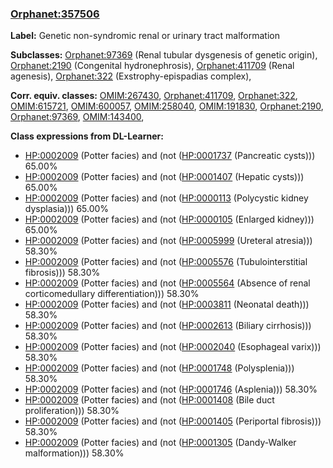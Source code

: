 
### [Orphanet:357506](http://www.orpha.net/ORDO/Orphanet_357506)
**Label:** Genetic non-syndromic renal or urinary tract malformation

**Subclasses:** [Orphanet:97369](http://www.orpha.net/ORDO/Orphanet_97369) (Renal tubular dysgenesis of genetic origin), [Orphanet:2190](http://www.orpha.net/ORDO/Orphanet_2190) (Congenital hydronephrosis), [Orphanet:411709](http://www.orpha.net/ORDO/Orphanet_411709) (Renal agenesis), [Orphanet:322](http://www.orpha.net/ORDO/Orphanet_322) (Exstrophy-epispadias complex), 

**Corr. equiv. classes:** [OMIM:267430](http://purl.obolibrary.org/obo/OMIM_267430), [Orphanet:411709](http://www.orpha.net/ORDO/Orphanet_411709), [Orphanet:322](http://www.orpha.net/ORDO/Orphanet_322), [OMIM:615721](http://purl.obolibrary.org/obo/OMIM_615721), [OMIM:600057](http://purl.obolibrary.org/obo/OMIM_600057), [OMIM:258040](http://purl.obolibrary.org/obo/OMIM_258040), [OMIM:191830](http://purl.obolibrary.org/obo/OMIM_191830), [Orphanet:2190](http://www.orpha.net/ORDO/Orphanet_2190), [Orphanet:97369](http://www.orpha.net/ORDO/Orphanet_97369), [OMIM:143400](http://purl.obolibrary.org/obo/OMIM_143400), 

**Class expressions from DL-Learner:**

- [HP:0002009](http://purl.obolibrary.org/obo/HP_0002009) (Potter facies) and (not ([HP:0001737](http://purl.obolibrary.org/obo/HP_0001737) (Pancreatic cysts))) 65.00%
- [HP:0002009](http://purl.obolibrary.org/obo/HP_0002009) (Potter facies) and (not ([HP:0001407](http://purl.obolibrary.org/obo/HP_0001407) (Hepatic cysts))) 65.00%
- [HP:0002009](http://purl.obolibrary.org/obo/HP_0002009) (Potter facies) and (not ([HP:0000113](http://purl.obolibrary.org/obo/HP_0000113) (Polycystic kidney dysplasia))) 65.00%
- [HP:0002009](http://purl.obolibrary.org/obo/HP_0002009) (Potter facies) and (not ([HP:0000105](http://purl.obolibrary.org/obo/HP_0000105) (Enlarged kidney))) 65.00%
- [HP:0002009](http://purl.obolibrary.org/obo/HP_0002009) (Potter facies) and (not ([HP:0005999](http://purl.obolibrary.org/obo/HP_0005999) (Ureteral atresia))) 58.30%
- [HP:0002009](http://purl.obolibrary.org/obo/HP_0002009) (Potter facies) and (not ([HP:0005576](http://purl.obolibrary.org/obo/HP_0005576) (Tubulointerstitial fibrosis))) 58.30%
- [HP:0002009](http://purl.obolibrary.org/obo/HP_0002009) (Potter facies) and (not ([HP:0005564](http://purl.obolibrary.org/obo/HP_0005564) (Absence of renal corticomedullary differentiation))) 58.30%
- [HP:0002009](http://purl.obolibrary.org/obo/HP_0002009) (Potter facies) and (not ([HP:0003811](http://purl.obolibrary.org/obo/HP_0003811) (Neonatal death))) 58.30%
- [HP:0002009](http://purl.obolibrary.org/obo/HP_0002009) (Potter facies) and (not ([HP:0002613](http://purl.obolibrary.org/obo/HP_0002613) (Biliary cirrhosis))) 58.30%
- [HP:0002009](http://purl.obolibrary.org/obo/HP_0002009) (Potter facies) and (not ([HP:0002040](http://purl.obolibrary.org/obo/HP_0002040) (Esophageal varix))) 58.30%
- [HP:0002009](http://purl.obolibrary.org/obo/HP_0002009) (Potter facies) and (not ([HP:0001748](http://purl.obolibrary.org/obo/HP_0001748) (Polysplenia))) 58.30%
- [HP:0002009](http://purl.obolibrary.org/obo/HP_0002009) (Potter facies) and (not ([HP:0001746](http://purl.obolibrary.org/obo/HP_0001746) (Asplenia))) 58.30%
- [HP:0002009](http://purl.obolibrary.org/obo/HP_0002009) (Potter facies) and (not ([HP:0001408](http://purl.obolibrary.org/obo/HP_0001408) (Bile duct proliferation))) 58.30%
- [HP:0002009](http://purl.obolibrary.org/obo/HP_0002009) (Potter facies) and (not ([HP:0001405](http://purl.obolibrary.org/obo/HP_0001405) (Periportal fibrosis))) 58.30%
- [HP:0002009](http://purl.obolibrary.org/obo/HP_0002009) (Potter facies) and (not ([HP:0001305](http://purl.obolibrary.org/obo/HP_0001305) (Dandy-Walker malformation))) 58.30%


